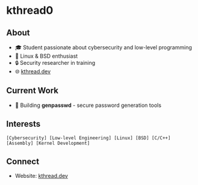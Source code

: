 # kthread0

## About
- 🎓 Student passionate about cybersecurity and low-level programming
- 🐧 Linux & BSD enthusiast
- 🔒 Security researcher in training
- 🌐 [kthread.dev](https://kthread.dev)

## Current Work
- 🔑 Building **genpasswd** - secure password generation tools

## Interests
```
[Cybersecurity] [Low-level Engineering] [Linux] [BSD] [C/C++] [Assembly] [Kernel Development]
```

## Connect
- Website: [kthread.dev](https://kthread.dev)
